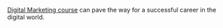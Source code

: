 <a href="https://santhoshnatarajan.com/digital-marketing-course-training-institute-class-in-trichy/">Digital Marketing course</a> can pave the way for a successful career in the digital world.
